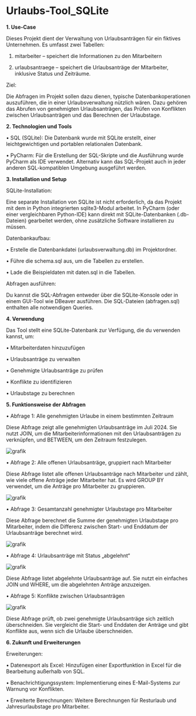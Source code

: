 # Urlaubs-Tool_SQLite
**1. Use-Case**

Dieses Projekt dient der Verwaltung von Urlaubsanträgen für ein fiktives Unternehmen. Es umfasst zwei Tabellen:

1.	mitarbeiter – speichert die Informationen zu den Mitarbeitern

2.	urlaubsantraege – speichert die Urlaubsanträge der Mitarbeiter, inklusive Status und Zeiträume.

Ziel:

Die Abfragen im Projekt sollen dazu dienen, typische Datenbankoperationen auszuführen, die in einer Urlaubsverwaltung nützlich wären. Dazu gehören das Abrufen von genehmigten Urlaubsanträgen, das Prüfen von Konflikten zwischen Urlaubsanträgen und das Berechnen der Urlaubstage.

**2. Technologien und Tools**

•	SQL (SQLite): Die Datenbank wurde mit SQLite erstellt, einer leichtgewichtigen und portablen relationalen Datenbank.

•	PyCharm: Für die Erstellung der SQL-Skripte und die Ausführung wurde PyCharm als IDE verwendet. Alternativ kann das SQL-Projekt auch in jeder anderen SQL-kompatiblen Umgebung ausgeführt werden.

**3. Installation und Setup**

SQLite-Installation:

Eine separate Installation von SQLite ist nicht erforderlich, da das Projekt mit dem in Python integrierten sqlite3-Modul arbeitet. In PyCharm (oder einer vergleichbaren Python-IDE) kann direkt mit SQLite-Datenbanken (.db-Dateien) gearbeitet werden, ohne zusätzliche Software installieren zu müssen.

Datenbankaufbau:

•	Erstelle die Datenbankdatei (urlaubsverwaltung.db) im Projektordner.

•	Führe die schema.sql aus, um die Tabellen zu erstellen.

•	Lade die Beispieldaten mit daten.sql in die Tabellen.

Abfragen ausführen:

Du kannst die SQL-Abfragen entweder über die SQLite-Konsole oder in einem GUI-Tool wie DBeaver ausführen. Die SQL-Dateien (abfragen.sql) enthalten alle notwendigen Queries.

**4. Verwendung**

Das Tool stellt eine SQLite-Datenbank zur Verfügung, die du verwenden kannst, um:

•	Mitarbeiterdaten hinzuzufügen

•	Urlaubsanträge zu verwalten

•	Genehmigte Urlaubsanträge zu prüfen

•	Konflikte zu identifizieren

•	Urlaubstage zu berechnen

**5. Funktionsweise der Abfragen**

•	Abfrage 1: Alle genehmigten Urlaube in einem bestimmten Zeitraum 

Diese Abfrage zeigt alle genehmigten Urlaubsanträge im Juli 2024. Sie nutzt JOIN, um die Mitarbeiterinformationen mit den Urlaubsanträgen zu verknüpfen, und BETWEEN, um den Zeitraum festzulegen.

![grafik](https://github.com/user-attachments/assets/9b9ef33a-b1a3-4063-846d-5cd421dd0372)

•	Abfrage 2: Alle offenen Urlaubsanträge, gruppiert nach Mitarbeiter

Diese Abfrage listet alle offenen Urlaubsanträge nach Mitarbeiter und zählt, wie viele offene Anträge jeder Mitarbeiter hat. Es wird GROUP BY verwendet, um die Anträge pro Mitarbeiter zu gruppieren.

![grafik](https://github.com/user-attachments/assets/3d33fbdc-76c7-4cf3-94c5-c3454caae7b4)
 
•	Abfrage 3: Gesamtanzahl genehmigter Urlaubstage pro Mitarbeiter

Diese Abfrage berechnet die Summe der genehmigten Urlaubstage pro Mitarbeiter, indem die Differenz zwischen Start- und Enddatum der Urlaubsanträge berechnet wird.

![grafik](https://github.com/user-attachments/assets/756f9629-0bc8-4bae-8fc0-296f5110e378)
 
•	Abfrage 4: Urlaubsanträge mit Status „abgelehnt“

![grafik](https://github.com/user-attachments/assets/7c62a897-0119-4b19-b2a7-badd41b3c1ef)

Diese Abfrage listet abgelehnte Urlaubsanträge auf. Sie nutzt ein einfaches JOIN und WHERE, um die abgelehnten Anträge anzuzeigen.
 
•	Abfrage 5: Konflikte zwischen Urlaubsanträgen

![grafik](https://github.com/user-attachments/assets/7455234c-0ca4-4914-99b0-c395782228bb)

Diese Abfrage prüft, ob zwei genehmigte Urlaubsanträge sich zeitlich überschneiden. Sie vergleicht die Start- und Enddaten der Anträge und gibt Konflikte aus, wenn sich die Urlaube überschneiden.
 
**6. Zukunft und Erweiterungen**

Erweiterungen:

•	Datenexport als Excel: Hinzufügen einer Exportfunktion in Excel für die Bearbeitung außerhalb von SQL.

•	Benachrichtigungssystem: Implementierung eines E-Mail-Systems zur Warnung vor Konflikten.

•	Erweiterte Berechnungen: Weitere Berechnungen für Resturlaub und Jahresurlaubstage pro Mitarbeiter.
